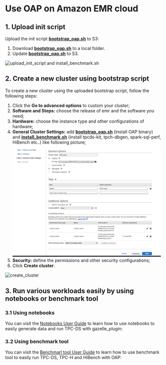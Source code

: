 # Use OAP on Amazon EMR cloud

## 1. Upload init script 

Upload the init script **[bootstrap_oap.sh](./bootstrap_oap.sh)** to S3:
    
1. Download **[bootstrap_oap.sh](./bootstrap_oap.sh)** to a local folder.
2. Update **[bootstrap_oap.sh](./bootstrap_oap.sh)** to S3.

![upload_init_script and install_benchmark.sh](./imgs/upload_scripts_to_S3.PNG)


## 2. Create a new cluster using bootstrap script
To create a new cluster using the uploaded bootstrap script, follow the following steps:

1. Click the  **Go to advanced options** to custom your cluster;
2. **Software and Steps:** choose the release of emr and the software you need;
3. **Hardware:** choose the instance type and other configurations of hardware;
4. **General Cluster Settings:** add **[bootstrap_oap.sh](./bootstrap_oap.sh)** (install OAP binary) and **[install_benchmark.sh](./install_benchmark.sh)** (install tpcds-kit, tpch-dbgen, spark-sql-perf, HiBench etc..) like following picture;
![Add bootstrap action](./imgs/add-bootstrap-oap.PNG)
5. **Security:** define the permissions and other security configurations;
6. Click **Create cluster**. 

![create_cluster](./imgs/create-oap-cluster.png)

## 3. Run various workloads easily by using notebooks or benchmark tool

### 3.1 Using notebooks
You can visit the [Notebooks User Guide](../notebooks/README.md) to learn how to use notebooks to easily generate data and run TPC-DS with gazelle_plugin:

### 3.2 Using benchmark tool
You can visit the [Benchmarl tool User Guide](../benchmark/README.md) to learn how to use benchmark tool to easily run TPC-DS, TPC-H and HiBench with OAP:
